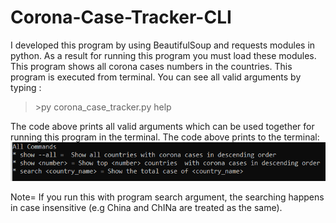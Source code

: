 # Corona-Case-Tracker-CLI
I developed this program by using BeautifulSoup and requests modules in python. As a result for running this program you must load these modules. This program shows  all corona cases numbers in the countries. This program is executed from terminal. You can see all valid arguments by typing : </br>
>\>py corona_case_tracker.py help </br>

The code above prints all valid arguments which can be used together for running this program in the terminal. The code above prints to the terminal: </br>
<img src="corona_case_tracker.PNG">

Note= If you run this with program search argument, the searching happens  in case insensitive (e.g China and ChINa are treated as the same).
